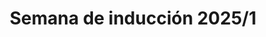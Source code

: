 ---
title: Semana de inducción 2025/1
hide_title: true
sections:
  - type: content_section
    image: images/ESIME.webp
    image_id: esime
    image_alt: ESIME Unidad Zacatenco
  - type: welcome
    #h1: ¡Bienvenida, Bienvenido al Instituto Politécnico Nacional!
    h1: ¿Te interesa ser voluntario?
    text: A continuación realizarás un registro muy sencillo, no olvides leer cuidadosamente.
  - type: boton
    label: Comenzar
    url: /induccion/registro
seo:
  title: Semana de inducción 2025/1
  description: This is the about us page
  extra:
    - name: 'og:type'
      value: website
      keyName: property
    - name: 'og:title'
      value: Semana de inducción 2025/1
      keyName: property
    - name: 'og:description'
      value: This is the about us page
      keyName: property
    - name: 'og:image'
      value: images/about.jpg
      keyName: property
      relativeUrl: true
    - name: 'twitter:card'
      value: summary_large_image
    - name: 'twitter:title'
      value: Semana de inducción 2025/1
    - name: 'twitter:description'
      value: This is the about us page
    - name: 'twitter:image'
      value: images/about.jpg
      relativeUrl: true
layout: advanced
---